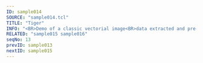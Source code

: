 ```yaml
---
ID: sample014
SOURCE: "sample014.tcl"
TITLE: "Tiger"
INFO: "<BR>Demo of a classic vectorial image<BR>data extracted and pre-processed from a SVG image<BR>Interactive Animation"
RELATED: "sample015 sample016"
seqNo: 13
prevID: sample013
nextID: sample015
---
```

